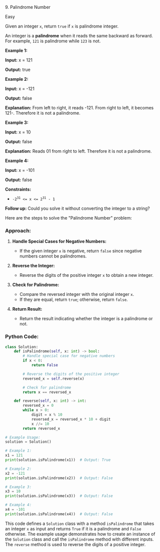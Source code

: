 9\. Palindrome Number

Easy

Given an integer `x`, return `true` if `x` is palindrome integer.

An integer is a **palindrome** when it reads the same backward as forward. For example, `121` is palindrome while `123` is not.

**Example 1:**

**Input:** x = 121

**Output:** true 

**Example 2:**

**Input:** x = -121

**Output:** false

**Explanation:** From left to right, it reads -121. From right to left, it becomes 121-. Therefore it is not a palindrome. 

**Example 3:**

**Input:** x = 10

**Output:** false

**Explanation:** Reads 01 from right to left. Therefore it is not a palindrome. 

**Example 4:**

**Input:** x = -101

**Output:** false 

**Constraints:**

*   <code>-2<sup>31</sup> <= x <= 2<sup>31</sup> - 1</code>

**Follow up:** Could you solve it without converting the integer to a string?

Here are the steps to solve the "Palindrome Number" problem:

### Approach:

1. **Handle Special Cases for Negative Numbers:**
   - If the given integer `x` is negative, return `false` since negative numbers cannot be palindromes.

2. **Reverse the Integer:**
   - Reverse the digits of the positive integer `x` to obtain a new integer.

3. **Check for Palindrome:**
   - Compare the reversed integer with the original integer `x`.
   - If they are equal, return `true`; otherwise, return `false`.

4. **Return Result:**
   - Return the result indicating whether the integer is a palindrome or not.

### Python Code:

```python
class Solution:
    def isPalindrome(self, x: int) -> bool:
        # Handle special case for negative numbers
        if x < 0:
            return False

        # Reverse the digits of the positive integer
        reversed_x = self.reverse(x)

        # Check for palindrome
        return x == reversed_x

    def reverse(self, x: int) -> int:
        reversed_x = 0
        while x > 0:
            digit = x % 10
            reversed_x = reversed_x * 10 + digit
            x //= 10
        return reversed_x

# Example Usage:
solution = Solution()

# Example 1:
x1 = 121
print(solution.isPalindrome(x1))  # Output: True

# Example 2:
x2 = -121
print(solution.isPalindrome(x2))  # Output: False

# Example 3:
x3 = 10
print(solution.isPalindrome(x3))  # Output: False

# Example 4:
x4 = -101
print(solution.isPalindrome(x4))  # Output: False
```

This code defines a `Solution` class with a method `isPalindrome` that takes an integer `x` as input and returns `True` if it is a palindrome and `False` otherwise. The example usage demonstrates how to create an instance of the `Solution` class and call the `isPalindrome` method with different inputs. The `reverse` method is used to reverse the digits of a positive integer.